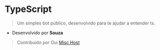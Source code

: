 # TypeScript
> Um simples bot público, desenvolvido para te ajudar a entender ts.
- Desenvolvido por **Souza**
> Contribuido por Gui [Misc Host](https://d.msc.cat)
